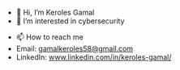 - 👋 Hi, I’m Keroles Gamal
- 👀 I’m interested in cybersecurity
<!---- 🌱 I’m currently learning ...
- 💞️ I’m looking to collaborate on ...
--->
- 📫 How to reach me 
- Email: gamalkeroles58@gmail.com
- LinkedIn: www.linkedin.com/in/keroles-gamal/


<!---
kerolesgamal58/kerolesgamal58 is a ✨ special ✨ repository because its `README.md` (this file) appears on your GitHub profile.
You can click the Preview link to take a look at your changes.
--->
